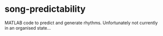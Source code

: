 # song-predictability
MATLAB code to predict and generate rhythms. Unfortunately not currently in an organised state...
